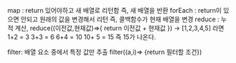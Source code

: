 map : return 있어야하고 새 배열로 리턴함 즉, 새 배열을 반환
forEach : return이 있으면 안되고 원래의 값을 변경해서 리턴 즉, 콜백함수가 현재 배열을 변경
reduce : 누적 계산, reduce((이전값,현재값)=>{ return 이전값 + 현재값 })
-> [1,2,3,4,5] 라면
1+2 = 3 
3+3 = 6
6+4 = 10
10+ 5 = 15 즉 15가 나온다.

filter: 배열 요소 중에서 특정 값만 추출 filter((a,i)=> {return 필터할 조건})
    

